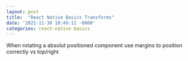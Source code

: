 ```yaml
---
layout: post
title:  "React Native Basics Transforms"
date: '2021-11-30 10:49:11 -0000'
categories: react-native basics
---
```


When rotating a absolut positioned component use margins to position correctly vs top/right